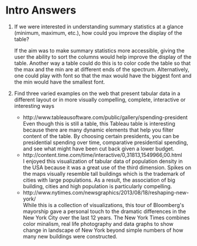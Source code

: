 <h1>Intro Answers</h1>

<ol>
<li>If we were interested in understanding summary statistics at a glance (minimum, maximum, etc.), how could you improve the display of the table?

If the aim was to make summary statistics more accessible, giving the user the ability to sort the columns would help improve the display of the table. Another way a table could do this is to color code the table so that the max and the min are at different ends of the spectrum. Alternatively, one could play with font so that the max would have the biggest font and the min would have the smallest font.</li>


<li>Find three varied examples on the web that present tabular data in a different layout or in more visually compelling, complete, interactive or interesting ways</li>

<ul>
<li>http://www.tableausoftware.com/public/gallery/spending-president</li>
Even though this is still a table, this Tableau table is interesting because there are many dynamic elements that help you filter content of the table. By choosing certain presidents, you can be presidential spending over time, comparative presidential spending, and see what might have been cut back given a lower budget.

<li>http://content.time.com/time/interactive/0,31813,1549966,00.html</li>
I enjoyed this visualization of tabular data of population density in the USA because it was a great use of the third dimension. Spikes on the maps visually resemble tall buildings which is the trademark of cities with large populations. As a result, the association of big building, cities and high population is particularly compelling.

<li>http://www.nytimes.com/newsgraphics/2013/08/18/reshaping-new-york/</li>
While this is a collection of visualizations, this tour of Bloomberg's mayorship gave a personal touch to the dramatic differences in the New York City over the last 12 years. The New York Times combines color minalism, real life photography and data graphs to show change in landscape of New York beyond simple numbers of how many new buildings were constructed. 
</ul>
</ol>

